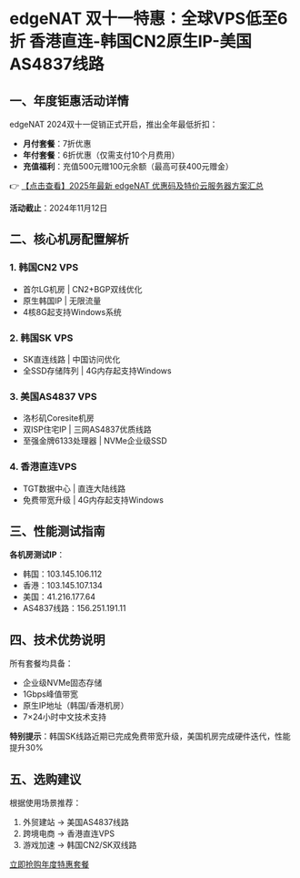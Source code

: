 # edgeNAT 双十一特惠：全球VPS低至6折 香港直连-韩国CN2原生IP-美国AS4837线路

## 一、年度钜惠活动详情

edgeNAT 2024双十一促销正式开启，推出全年最低折扣：

- **月付套餐**：7折优惠
- **年付套餐**：6折优惠（仅需支付10个月费用）
- **充值福利**：充值500元赠100元余额（最高可获400元赠金）

👉 [【点击查看】2025年最新 edgeNAT 优惠码及特价云服务器方案汇总](https://bit.ly/edgenat)

**活动截止**：2024年11月12日

## 二、核心机房配置解析

### 1. 韩国CN2 VPS
- 首尔LG机房 | CN2+BGP双线优化
- 原生韩国IP | 无限流量
- 4核8G起支持Windows系统

### 2. 韩国SK VPS
- SK直连线路 | 中国访问优化
- 全SSD存储阵列 | 4G内存起支持Windows

### 3. 美国AS4837 VPS
- 洛杉矶Coresite机房
- 双ISP住宅IP | 三网AS4837优质线路
- 至强金牌6133处理器 | NVMe企业级SSD

### 4. 香港直连VPS
- TGT数据中心 | 直连大陆线路
- 免费带宽升级 | 4G内存起支持Windows

## 三、性能测试指南

**各机房测试IP**：
- 韩国：103.145.106.112
- 香港：103.145.107.134
- 美国：41.216.177.64
- AS4837线路：156.251.191.11

## 四、技术优势说明

所有套餐均具备：
- 企业级NVMe固态存储
- 1Gbps峰值带宽
- 原生IP地址（韩国/香港机房）
- 7×24小时中文技术支持

**特别提示**：韩国SK线路近期已完成免费带宽升级，美国机房完成硬件迭代，性能提升30%

## 五、选购建议

根据使用场景推荐：
1. 外贸建站 → 美国AS4837线路
2. 跨境电商 → 香港直连VPS
3. 游戏加速 → 韩国CN2/SK双线路

[立即抢购年度特惠套餐](https://bit.ly/edgenat)